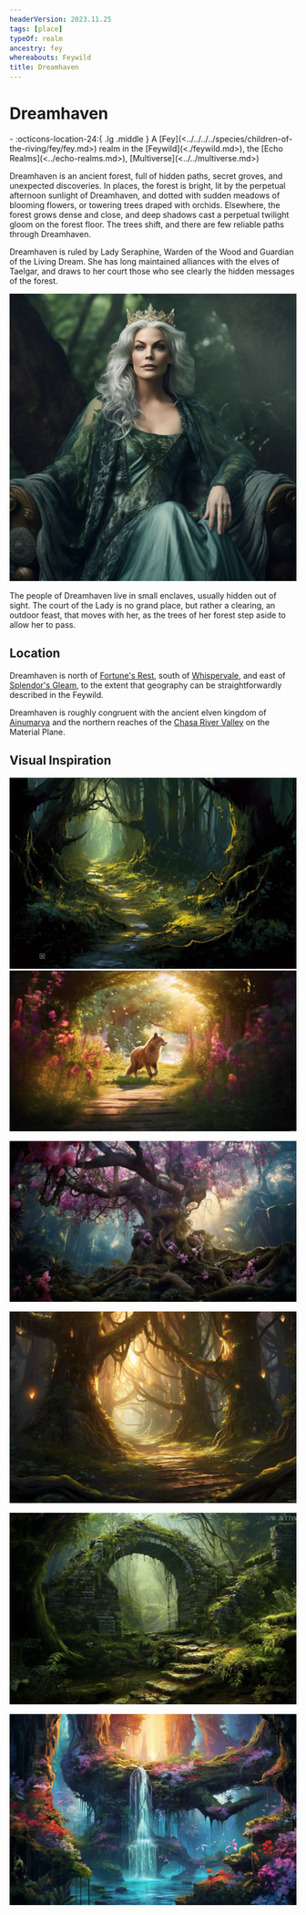 ```yaml
---
headerVersion: 2023.11.25
tags: [place]
typeOf: realm
ancestry: fey
whereabouts: Feywild
title: Dreamhaven
---
```

# Dreamhaven
<div class="grid cards ext-narrow-margin ext-one-column" markdown>
-    :octicons-location-24:{ .lg .middle } A [Fey](<../../../../species/children-of-the-riving/fey/fey.md>) realm in the [Feywild](<./feywild.md>), the [Echo Realms](<../echo-realms.md>), [Multiverse](<../../multiverse.md>)  
</div>




Dreamhaven is an ancient forest, full of hidden paths, secret groves, and unexpected discoveries. In places, the forest is bright, lit by the perpetual afternoon sunlight of Dreamhaven, and dotted with sudden meadows of blooming flowers, or towering trees draped with orchids. Elsewhere, the forest grows dense and close, and deep shadows cast a perpetual twilight gloom on the forest floor. The trees shift, and there are few reliable paths through Dreamhaven. 

Dreamhaven is ruled by Lady Seraphine, Warden of the Wood and Guardian of the Living Dream. She has long maintained alliances with the elves of Taelgar, and draws to her court those who see clearly the hidden messages of the forest. 

![Lady Seraphine Portrait](../../../../assets/lady-seraphine-portrait.png)

The people of Dreamhaven live in small enclaves, usually hidden out of sight. The court of the Lady is no grand place, but rather a clearing, an outdoor feast, that moves with her, as the trees of her forest step aside to allow her to pass. 

## Location

Dreamhaven is north of [Fortune's Rest](<./fortune-s-rest.md>), south of [Whispervale](<./whispervale.md>), and east of [Splendor's Gleam](<./splendor-s-gleam.md>), to the extent that geography can be straightforwardly described in the Feywild. 

Dreamhaven is roughly congruent with the  ancient elven kingdom of [Ainumarya](<../../../../gazetteer/chasa-nahadi-watershed/ainumarya.md>) and the northern reaches of the [Chasa River Valley](<../../../../gazetteer/west-coast/chardonian-empire/chasa-river-valley/chasa-river-valley.md>) on the Material Plane. 

## Visual Inspiration

![Dreamhaven Scene 3](../../../../assets/dreamhaven-scene-3.png)
![Dreamhaven Scene 1](../../../../assets/dreamhaven-scene-1.png)

![Dreamhaven Scene 2](../../../../assets/dreamhaven-scene-2.png)

![Dreamhaven Scene 4](../../../../assets/dreamhaven-scene-4.png)

![Dreamhaven Scene 5](../../../../assets/dreamhaven-scene-5.png)

![Dreamhaven Scene 6](../../../../assets/dreamhaven-scene-6.png)
